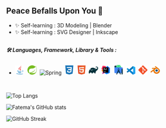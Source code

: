 ## Peace Befalls Upon You 👋

<!--
** I develop all sorts java applications in desktop, android & web platforms -->

- ✨ Self-learning : 3D Modeling | Blender
- ✨ Self-learning : SVG Designer | Inkscape

##
##### 🛠️ Languages, Framework, Library & Tools :
- <div>
  <img src="https://github.com/devicons/devicon/blob/master/icons/java/java-original.svg" title="Java" alt="Java" width="25" height="25"/>&nbsp;
  <img src="https://github.com/devicons/devicon/blob/master/icons/spring/spring-original.svg" title="Spring" alt="Spring" width="25" height="25"/>&nbsp;
  <img src="https://www.thymeleaf.org/images/thymeleaf.png" title="Spring" alt="Spring" width="25" height="25"/>&nbsp;
  <img src="https://github.com/devicons/devicon/blob/master/icons/css3/css3-plain.svg"  title="CSS3" alt="CSS" width="25" height="25"/>&nbsp;
  <img src="https://github.com/devicons/devicon/blob/master/icons/html5/html5-original.svg" title="HTML5" alt="HTML" width="25" height="25"/>&nbsp;
  <img src="https://github.com/devicons/devicon/blob/master/icons/gradle/gradle-original.svg" title="Gradle" alt="Gradle" width="25" height="25"/>&nbsp;
  <img src="https://github.com/devicons/devicon/blob/master/icons/intellij/intellij-original.svg" title="Intellij" alt="Intellij" width="25" height="25"/>&nbsp;
  <img src="https://github.com/devicons/devicon/blob/master/icons/androidstudio/androidstudio-original.svg" title="Androidstudio" alt="Androidstudio" width="28" height="28"/>&nbsp;
  <img src="https://github.com/devicons/devicon/blob/master/icons/vscode/vscode-original.svg" title="Vscode" alt="Vscode" width="23" height="23"/>&nbsp; 
  <img src="https://github.com/devicons/devicon/blob/master/icons/git/git-original.svg" title="Git" alt="Git" width="25" height="25"/>&nbsp; 
  <img src="https://github.com/devicons/devicon/blob/master/icons/blender/blender-original.svg" title="Git" alt="Git" width="25" height="25"/>&nbsp; 
</div><br>

![Top Langs](https://github-readme-stats.vercel.app/api/top-langs/?username=AsadullahMonsur&layout=compact&bg_color=00000000&title_color=0969DA&border_color=0969DA&icon_color=0969DA&text_color=00000&card_width=600)

![Fatema's GitHub stats](https://github-readme-stats.vercel.app/api?username=AsadullahMonsur&show_icons=true&bg_color=00000000&title_color=0969DA&border_color=0969DA&icon_color=0969DA&text_color=00000&card_width=600)  

![GitHub Streak](https://streak-stats.demolab.com?user=AsadullahMonsur&theme=transparent&border_radius=4.4&mode=weekly&border=0969DA&background=EBEBEB00&card_width=600&currStreakNum=8e7cc3&ring=8e7cc3&fire=8e7cc3&dates=8e7cc3&currStreakLabel=0969DA&sideNums=0969DA&sideLabels=0969DA)
